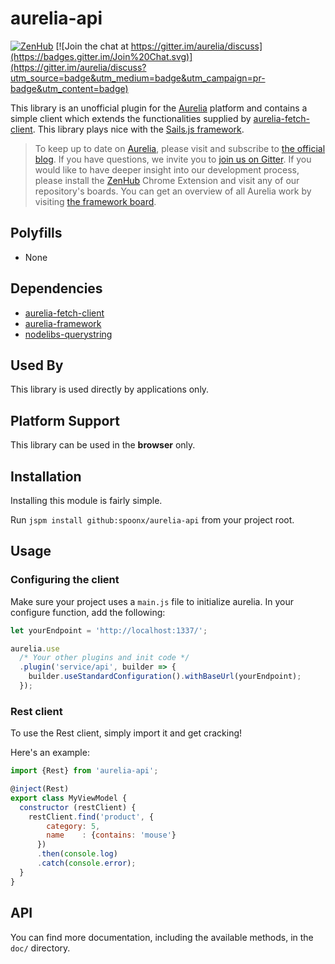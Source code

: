 # aurelia-api

[![ZenHub](https://raw.githubusercontent.com/ZenHubIO/support/master/zenhub-badge.png)](https://zenhub.io)
[![Join the chat at https://gitter.im/aurelia/discuss](https://badges.gitter.im/Join%20Chat.svg)](https://gitter.im/aurelia/discuss?utm_source=badge&utm_medium=badge&utm_campaign=pr-badge&utm_content=badge)

This library is an unofficial plugin for the [Aurelia](http://www.aurelia.io/) platform and contains a simple client which extends the functionalities supplied by [aurelia-fetch-client](https://github.com/aurelia/fetch-client).
This library plays nice with the [Sails.js framework](http://sailsjs.org).

> To keep up to date on [Aurelia](http://www.aurelia.io/), please visit and subscribe to [the official blog](http://blog.durandal.io/). If you have questions, we invite you to [join us on Gitter](https://gitter.im/aurelia/discuss). If you would like to have deeper insight into our development process, please install the [ZenHub](https://zenhub.io) Chrome Extension and visit any of our repository's boards. You can get an overview of all Aurelia work by visiting [the framework board](https://github.com/aurelia/framework#boards).

## Polyfills

* None

## Dependencies

* [aurelia-fetch-client](https://github.com/aurelia/fetch-client)
* [aurelia-framework](https://github.com/aurelia/framework)
* [nodelibs-querystring](https://github.com/jspm/nodelibs-querystring)

## Used By

This library is used directly by applications only.

## Platform Support

This library can be used in the **browser** only.

## Installation
Installing this module is fairly simple.

Run `jspm install github:spoonx/aurelia-api` from your project root.

## Usage
 
### Configuring the client

Make sure your project uses a `main.js` file to initialize aurelia. In your configure function, add the following:

```javascript
let yourEndpoint = 'http://localhost:1337/';

aurelia.use
  /* Your other plugins and init code */
  .plugin('service/api', builder => {
    builder.useStandardConfiguration().withBaseUrl(yourEndpoint);
  });
```

### Rest client
To use the Rest client, simply import it and get cracking!

Here's an example:

```javascript
import {Rest} from 'aurelia-api';

@inject(Rest)
export class MyViewModel {
  constructor (restClient) {
    restClient.find('product', {
        category: 5,
        name    : {contains: 'mouse'} 
      })
      .then(console.log)
      .catch(console.error);
  }
}
```

## API

You can find more documentation, including the available methods, in the `doc/` directory.
